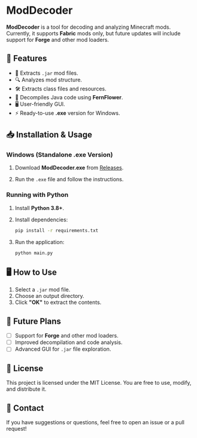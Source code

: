 # ModDecoder

**ModDecoder** is a tool for decoding and analyzing Minecraft mods. Currently, it supports **Fabric** mods only, but future updates will include support for **Forge** and other mod loaders.

## 🚀 Features

- 📂 Extracts `.jar` mod files.
- 🔍 Analyzes mod structure.
- 🛠 Extracts class files and resources.
- 📜 Decompiles Java code using **FernFlower**.
- 🖥 User-friendly GUI.
- ⚡ Ready-to-use **.exe** version for Windows.

## 📥 Installation & Usage

### Windows (Standalone .exe Version)

1. Download **ModDecoder.exe** from [Releases](https://github.com/your-repo/releases).

2. Run the `.exe` file and follow the instructions.

### Running with Python

1. Install **Python 3.8+**.

2. Install dependencies:

    ```sh
    pip install -r requirements.txt
    ```

3. Run the application:

    ```sh
    python main.py
    ```

## 🖥 How to Use

1. Select a `.jar` mod file.
2. Choose an output directory.
3. Click **"OK"** to extract the contents.

## 📌 Future Plans

- [ ] Support for **Forge** and other mod loaders.
- [ ] Improved decompilation and code analysis.
- [ ] Advanced GUI for `.jar` file exploration.

## 📄 License

This project is licensed under the MIT License. You are free to use, modify, and distribute it.

## 🤝 Contact

If you have suggestions or questions, feel free to open an issue or a pull request!
